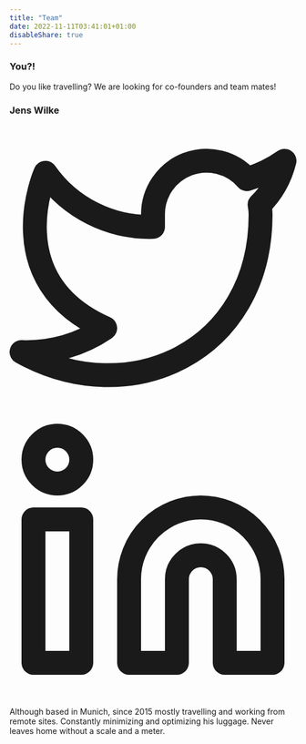 ```yaml
---
title: "Team"
date: 2022-11-11T03:41:01+01:00
disableShare: true
---
```


### You?!

Do you like travelling? We are looking for co-founders and team mates!

### Jens Wilke

<div class="social-icons">
    <a href="https://twitter.com/cruftex" target="_blank" rel="noopener noreferrer me" title="Twitter">
        <svg xmlns="http://www.w3.org/2000/svg" viewBox="0 0 24 24" fill="none" stroke="currentColor" stroke-width="2" stroke-linecap="round" stroke-linejoin="round">
            <path d="M23 3a10.9 10.9 0 0 1-3.14 1.53 4.48 4.48 0 0 0-7.86 3v1A10.66 10.66 0 0 1 3 4s-4 9 5 13a11.64 11.64 0 0 1-7 2c9 5 20 0 20-11.5a4.5 4.5 0 0 0-.08-.83A7.72 7.72 0 0 0 23 3z">
            </path>
        </svg>
    </a>
    <a href="https://linkedin.com/in/cruftex" target="_blank" rel="noopener noreferrer me" title="LinkedIn">
        <svg xmlns="http://www.w3.org/2000/svg" viewBox="0 0 24 24" fill="none" stroke="currentColor" stroke-width="2" stroke-linecap="round" stroke-linejoin="round">
            <path d="M16 8a6 6 0 0 1 6 6v7h-4v-7a2 2 0 0 0-2-2 2 2 0 0 0-2 2v7h-4v-7a6 6 0 0 1 6-6z"></path>
            <rect x="2" y="9" width="4" height="12"></rect>
            <circle cx="4" cy="4" r="2"></circle>
        </svg>
    </a>
</div>

Although based in Munich, since 2015 mostly travelling and working from remote sites. Constantly minimizing and optimizing his luggage. Never leaves home without a scale and a meter.
